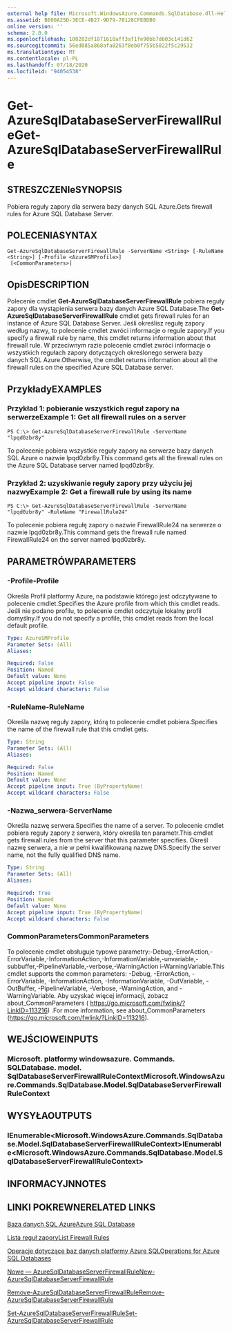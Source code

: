 ```yaml
---
external help file: Microsoft.WindowsAzure.Commands.SqlDatabase.dll-Help.xml
ms.assetid: BE00A25D-3ECE-4B27-9D79-78128CFEBDB0
online version: ''
schema: 2.0.0
ms.openlocfilehash: 100202df1871610aff3af1fe90bb7d603c141d62
ms.sourcegitcommit: 56ed085a868afa8263f8eb0f755b5822f5c29532
ms.translationtype: MT
ms.contentlocale: pl-PL
ms.lasthandoff: 07/18/2020
ms.locfileid: "94054538"
---
```

# <span data-ttu-id="67741-101">Get-AzureSqlDatabaseServerFirewallRule</span><span class="sxs-lookup"><span data-stu-id="67741-101">Get-AzureSqlDatabaseServerFirewallRule</span></span>

## <span data-ttu-id="67741-102">STRESZCZENIe</span><span class="sxs-lookup"><span data-stu-id="67741-102">SYNOPSIS</span></span>
<span data-ttu-id="67741-103">Pobiera reguły zapory dla serwera bazy danych SQL Azure.</span><span class="sxs-lookup"><span data-stu-id="67741-103">Gets firewall rules for Azure SQL Database Server.</span></span>

## <span data-ttu-id="67741-104">POLECENIA</span><span class="sxs-lookup"><span data-stu-id="67741-104">SYNTAX</span></span>

```
Get-AzureSqlDatabaseServerFirewallRule -ServerName <String> [-RuleName <String>] [-Profile <AzureSMProfile>]
 [<CommonParameters>]
```

## <span data-ttu-id="67741-105">Opis</span><span class="sxs-lookup"><span data-stu-id="67741-105">DESCRIPTION</span></span>
<span data-ttu-id="67741-106">Polecenie cmdlet **Get-AzureSqlDatabaseServerFirewallRule** pobiera reguły zapory dla wystąpienia serwera bazy danych Azure SQL Database.</span><span class="sxs-lookup"><span data-stu-id="67741-106">The **Get-AzureSqlDatabaseServerFirewallRule** cmdlet gets firewall rules for an instance of Azure SQL Database Server.</span></span>
<span data-ttu-id="67741-107">Jeśli określisz regułę zapory według nazwy, to polecenie cmdlet zwróci informacje o regule zapory.</span><span class="sxs-lookup"><span data-stu-id="67741-107">If you specify a firewall rule by name, this cmdlet returns information about that firewall rule.</span></span>
<span data-ttu-id="67741-108">W przeciwnym razie polecenie cmdlet zwróci informacje o wszystkich regułach zapory dotyczących określonego serwera bazy danych SQL Azure.</span><span class="sxs-lookup"><span data-stu-id="67741-108">Otherwise, the cmdlet returns information about all the firewall rules on the specified Azure SQL Database server.</span></span>

## <span data-ttu-id="67741-109">Przykłady</span><span class="sxs-lookup"><span data-stu-id="67741-109">EXAMPLES</span></span>

### <span data-ttu-id="67741-110">Przykład 1: pobieranie wszystkich reguł zapory na serwerze</span><span class="sxs-lookup"><span data-stu-id="67741-110">Example 1: Get all firewall rules on a server</span></span>
```
PS C:\> Get-AzureSqlDatabaseServerFirewallRule -ServerName "lpqd0zbr8y"
```

<span data-ttu-id="67741-111">To polecenie pobiera wszystkie reguły zapory na serwerze bazy danych SQL Azure o nazwie lpqd0zbr8y.</span><span class="sxs-lookup"><span data-stu-id="67741-111">This command gets all the firewall rules on the Azure SQL Database server named lpqd0zbr8y.</span></span>

### <span data-ttu-id="67741-112">Przykład 2: uzyskiwanie reguły zapory przy użyciu jej nazwy</span><span class="sxs-lookup"><span data-stu-id="67741-112">Example 2: Get a firewall rule by using its name</span></span>
```
PS C:\> Get-AzureSqlDatabaseServerFirewallRule -ServerName "lpqd0zbr8y" -RuleName "FirewallRule24"
```

<span data-ttu-id="67741-113">To polecenie pobiera regułę zapory o nazwie FirewallRule24 na serwerze o nazwie lpqd0zbr8y.</span><span class="sxs-lookup"><span data-stu-id="67741-113">This command gets the firewall rule named FirewallRule24 on the server named lpqd0zbr8y.</span></span>

## <span data-ttu-id="67741-114">PARAMETRÓW</span><span class="sxs-lookup"><span data-stu-id="67741-114">PARAMETERS</span></span>

### <span data-ttu-id="67741-115">-Profile</span><span class="sxs-lookup"><span data-stu-id="67741-115">-Profile</span></span>
<span data-ttu-id="67741-116">Określa Profil platformy Azure, na podstawie którego jest odczytywane to polecenie cmdlet.</span><span class="sxs-lookup"><span data-stu-id="67741-116">Specifies the Azure profile from which this cmdlet reads.</span></span>
<span data-ttu-id="67741-117">Jeśli nie podano profilu, to polecenie cmdlet odczytuje lokalny profil domyślny.</span><span class="sxs-lookup"><span data-stu-id="67741-117">If you do not specify a profile, this cmdlet reads from the local default profile.</span></span>

```yaml
Type: AzureSMProfile
Parameter Sets: (All)
Aliases: 

Required: False
Position: Named
Default value: None
Accept pipeline input: False
Accept wildcard characters: False
```

### <span data-ttu-id="67741-118">-RuleName</span><span class="sxs-lookup"><span data-stu-id="67741-118">-RuleName</span></span>
<span data-ttu-id="67741-119">Określa nazwę reguły zapory, którą to polecenie cmdlet pobiera.</span><span class="sxs-lookup"><span data-stu-id="67741-119">Specifies the name of the firewall rule that this cmdlet gets.</span></span>

```yaml
Type: String
Parameter Sets: (All)
Aliases: 

Required: False
Position: Named
Default value: None
Accept pipeline input: True (ByPropertyName)
Accept wildcard characters: False
```

### <span data-ttu-id="67741-120">-Nazwa_serwera</span><span class="sxs-lookup"><span data-stu-id="67741-120">-ServerName</span></span>
<span data-ttu-id="67741-121">Określa nazwę serwera.</span><span class="sxs-lookup"><span data-stu-id="67741-121">Specifies the name of a server.</span></span>
<span data-ttu-id="67741-122">To polecenie cmdlet pobiera reguły zapory z serwera, który określa ten parametr.</span><span class="sxs-lookup"><span data-stu-id="67741-122">This cmdlet gets firewall rules from the server that this parameter specifies.</span></span>
<span data-ttu-id="67741-123">Określ nazwę serwera, a nie w pełni kwalifikowaną nazwę DNS.</span><span class="sxs-lookup"><span data-stu-id="67741-123">Specify the server name, not the fully qualified DNS name.</span></span>

```yaml
Type: String
Parameter Sets: (All)
Aliases: 

Required: True
Position: Named
Default value: None
Accept pipeline input: True (ByPropertyName)
Accept wildcard characters: False
```

### <span data-ttu-id="67741-124">CommonParameters</span><span class="sxs-lookup"><span data-stu-id="67741-124">CommonParameters</span></span>
<span data-ttu-id="67741-125">To polecenie cmdlet obsługuje typowe parametry:-Debug,-ErrorAction,-ErrorVariable,-InformationAction,-InformationVariable,-unvariable,-subbuffer,-PipelineVariable,-verbose,-WarningAction i-WarningVariable.</span><span class="sxs-lookup"><span data-stu-id="67741-125">This cmdlet supports the common parameters: -Debug, -ErrorAction, -ErrorVariable, -InformationAction, -InformationVariable, -OutVariable, -OutBuffer, -PipelineVariable, -Verbose, -WarningAction, and -WarningVariable.</span></span> <span data-ttu-id="67741-126">Aby uzyskać więcej informacji, zobacz about_CommonParameters ( https://go.microsoft.com/fwlink/?LinkID=113216) .</span><span class="sxs-lookup"><span data-stu-id="67741-126">For more information, see about_CommonParameters (https://go.microsoft.com/fwlink/?LinkID=113216).</span></span>

## <span data-ttu-id="67741-127">WEJŚCIOWE</span><span class="sxs-lookup"><span data-stu-id="67741-127">INPUTS</span></span>

### <span data-ttu-id="67741-128">Microsoft. platformy windowsazure. Commands. SQLDatabase. model. SqlDatabaseServerFirewallRuleContext</span><span class="sxs-lookup"><span data-stu-id="67741-128">Microsoft.WindowsAzure.Commands.SqlDatabase.Model.SqlDatabaseServerFirewallRuleContext</span></span>

## <span data-ttu-id="67741-129">WYSYŁA</span><span class="sxs-lookup"><span data-stu-id="67741-129">OUTPUTS</span></span>

### <span data-ttu-id="67741-130">IEnumerable\<Microsoft.WindowsAzure.Commands.SqlDatabase.Model.SqlDatabaseServerFirewallRuleContext\></span><span class="sxs-lookup"><span data-stu-id="67741-130">IEnumerable\<Microsoft.WindowsAzure.Commands.SqlDatabase.Model.SqlDatabaseServerFirewallRuleContext\></span></span>

## <span data-ttu-id="67741-131">INFORMACYJN</span><span class="sxs-lookup"><span data-stu-id="67741-131">NOTES</span></span>

## <span data-ttu-id="67741-132">LINKI POKREWNE</span><span class="sxs-lookup"><span data-stu-id="67741-132">RELATED LINKS</span></span>

[<span data-ttu-id="67741-133">Baza danych SQL Azure</span><span class="sxs-lookup"><span data-stu-id="67741-133">Azure SQL Database</span></span>](https://azure.microsoft.com/en-us/services/sql-database/)

[<span data-ttu-id="67741-134">Lista reguł zapory</span><span class="sxs-lookup"><span data-stu-id="67741-134">List Firewall Rules</span></span>](https://msdn.microsoft.com/en-us/library/azure/dn505715.aspx)

[<span data-ttu-id="67741-135">Operacje dotyczące baz danych platformy Azure SQL</span><span class="sxs-lookup"><span data-stu-id="67741-135">Operations for Azure SQL Databases</span></span>](https://msdn.microsoft.com/en-us/library/azure/dn505719.aspx)

[<span data-ttu-id="67741-136">Nowe — AzureSqlDatabaseServerFirewallRule</span><span class="sxs-lookup"><span data-stu-id="67741-136">New-AzureSqlDatabaseServerFirewallRule</span></span>](./New-AzureSqlDatabaseServerFirewallRule.md)

[<span data-ttu-id="67741-137">Remove-AzureSqlDatabaseServerFirewallRule</span><span class="sxs-lookup"><span data-stu-id="67741-137">Remove-AzureSqlDatabaseServerFirewallRule</span></span>](./Remove-AzureSqlDatabaseServerFirewallRule.md)

[<span data-ttu-id="67741-138">Set-AzureSqlDatabaseServerFirewallRule</span><span class="sxs-lookup"><span data-stu-id="67741-138">Set-AzureSqlDatabaseServerFirewallRule</span></span>](./Set-AzureSqlDatabaseServerFirewallRule.md)


